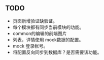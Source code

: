 ## TODO
* 页面新增验证缺验证。
* 每个模块都有同步当前模块的功能。
* common的编辑的前端图片
* 列表，详情使用 mock数据的配置。
* mock 登录帐号。
* 将配置反向同步到数据库？是否需要该功能。